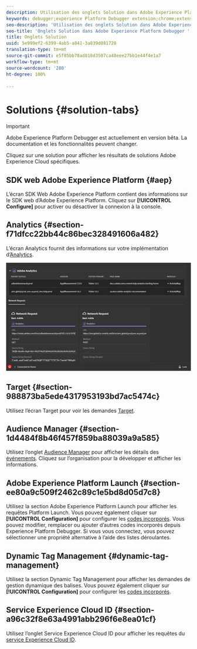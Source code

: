 ```yaml
---
description: Utilisation des onglets Solution dans Adobe Experience Platform Debugger
keywords: debugger;experience Platform Debugger extension;chrome;extension;summary;clear;requests;solutions;solution;information;analytics;target;audience manager;media optimizer;amo;id service
seo-description: 'Utilisation des onglets Solution dans Adobe Experience Platform Debugger '
seo-title: 'Onglets Solution dans Adobe Experience Platform Debugger '
title: Onglets Solution
uuid: 5e999ef2-6399-4ab5-a841-3a839d081728
translation-type: tm+mt
source-git-commit: e5f85bb78ad818d3507ca48eee27bb1e44f4e1a7
workflow-type: tm+mt
source-wordcount: '280'
ht-degree: 100%

---
```



# Solutions {#solution-tabs}

>[!IMPORTANT]
>
>Adobe Experience Platform Debugger est actuellement en version bêta. La documentation et les fonctionnalités peuvent changer.

Cliquez sur une solution pour afficher les résultats de solutions Adobe Experience Cloud spécifiques.

## SDK web Adobe Experience Platform {#aep}

L’écran SDK Web Adobe Experience Platform contient des informations sur le SDK web d’Adobe Experience Platform. Cliquez sur **[!UICONTROL Configure]** pour activer ou désactiver la connexion à la console.

## Analytics {#section-f71dfcc22bb44c86bec328491606a482}

L’écran Analytics fournit des informations sur votre implémentation d’[Analytics](https://docs.adobe.com/content/help/fr-FR/analytics/landing/home.html).

![](assets/analytics.jpg)

## Target {#section-988873ba5ede4317953193bd7ac5474c}

Utilisez l’écran Target pour voir les demandes [Target](https://docs.adobe.com/content/help/fr-FR/target/using/target-home.html)<!-- or [Mbox Trace](https://docs.adobe.com/content/help/en/target/using/activities/troubleshoot-activities/content-trouble.html) response details-->.

## Audience Manager {#section-1d4484f8b46f457f859ba88039a9a585}

Utilisez l’onglet [Audience Manager](https://docs.adobe.com/content/help/fr-FR/audience-manager/user-guide/aam-home.html) pour afficher les détails des [événements](https://docs.adobe.com/content/help/fr-FR/audience-manager/user-guide/api-and-sdk-code/dcs/dcs-event-calls/dcs-event-calls.html). Cliquez sur l’organisation pour la développer et afficher les informations.

## Adobe Experience Platform Launch {#section-ee80a9c509f2462c89c1e5bd8d05d7c8}

Utilisez la section Adobe Experience Platform Launch pour afficher les requêtes Platform Launch. Vous pouvez également cliquer sur **[!UICONTROL Configuration]** pour configurer les [codes incorporés](https://docs.adobe.com/content/help/fr-FR/launch/using/reference/upgrade/link-dtm-embed-code.html). Vous pouvez modifier, remplacer ou ajouter d’autres codes incorporés depuis Experience Platform Debugger. Si vous vous connectez, vous pouvez sélectionner une propriété alternative à l’aide des listes déroulantes.

## Dynamic Tag Management {#dynamic-tag-management}

Utilisez la section Dynamic Tag Management pour afficher les demandes de gestion dynamique des balises. Vous pouvez également cliquer sur **[!UICONTROL Configuration]** pour configurer les [codes incorporés](https://docs.adobe.com/content/help/fr-FR/dtm/using/client-side/code.html).

## Service Experience Cloud ID {#section-a96c32f8e63a4991abb296f6e8ea01cf}

Utilisez l’onglet Service Experience Cloud ID pour afficher les requêtes du [service Experience Cloud ID](https://docs.adobe.com/content/help/fr-FR/id-service/using/home.html).